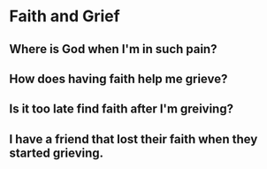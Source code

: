 # Faith and Grief

## Where is God when I'm in such pain?



## How does having faith help me grieve?



## Is it too late find faith after I'm greiving?




## I have a friend that lost their faith when they started grieving.
